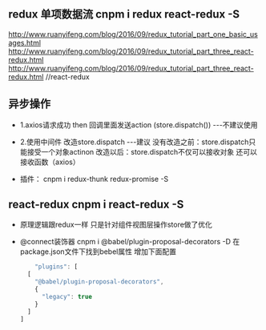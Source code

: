 ##  redux 单项数据流      cnpm i redux react-redux -S

http://www.ruanyifeng.com/blog/2016/09/redux_tutorial_part_one_basic_usages.html
http://www.ruanyifeng.com/blog/2016/09/redux_tutorial_part_three_react-redux.html
http://www.ruanyifeng.com/blog/2016/09/redux_tutorial_part_three_react-redux.html  //react-redux

##  异步操作
-   1.axios请求成功 then 回调里面发送action (store.dispatch())  ---不建议使用
-   2.使用中间件  改造store.dispatch ---建议
    没有改造之前：store.dispatch只能接受一个对象actinon 
    改造以后：store.dispatch不仅可以接收对象 还可以接收函数（axios）

-   插件： cnpm i redux-thunk redux-promise -S



##  react-redux     cnpm i react-redux -S
-  原理逻辑跟redux一样  只是针对组件视图层操作store做了优化 

-  @connect装饰器 cnpm i @babel/plugin-proposal-decorators -D
    在package.json文件下找到bebel属性 增加下面配置
    ```js
        "plugins": [
      [
        "@babel/plugin-proposal-decorators",
        {
          "legacy": true
        }
      ]
    ]
    ```